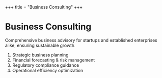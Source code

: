 +++
title = "Business Consulting"
+++

# Business Consulting

Comprehensive business advisory for startups and established enterprises alike, ensuring sustainable growth.

1. Strategic business planning
2. Financial forecasting & risk management
3. Regulatory compliance guidance
4. Operational efficiency optimization

 
